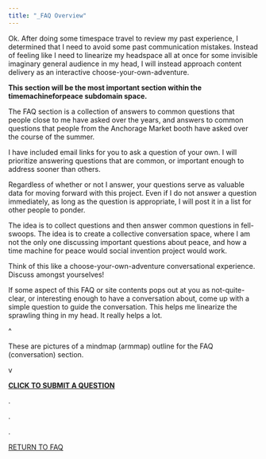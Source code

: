 ```yaml
---
title: "_FAQ Overview"
---
```


Ok. After doing some timespace travel to review my past experience, I determined that I need to avoid some past communication mistakes. Instead of feeling like I need to linearize my headspace all at once for some invisible imaginary general audience in my head, I will instead approach content delivery as an interactive choose-your-own-adventure.

**This section will be the most important section within the timemachineforpeace subdomain space.**

The FAQ section is a collection of answers to common questions that people close to me have asked over the years, and answers to common questions that people from the Anchorage Market booth have asked over the course of the summer.

I have included email links for you to ask a question of your own. I will prioritize answering questions that are common, or important enough to address sooner than others.

Regardless of whether or not I answer, your questions serve as valuable data for moving forward with this project. Even if I do not answer a question immediately, as long as the question is appropriate, I will post it in a list for other people to ponder.

The idea is to collect questions and then answer common questions in fell-swoops. The idea is to create a collective conversation space, where I am not the only one discussing important questions about peace, and how a time machine for peace would social invention project would work.

Think of this like a choose-your-own-adventure conversational experience. Discuss amongst yourselves!

If some aspect of this FAQ or site contents pops out at you as not-quite-clear, or interesting enough to have a conversation about, come up with a simple question to guide the conversation. This helps me linearize the sprawling thing in my head. It really helps a lot.




^

These are pictures of a mindmap (armmap) outline for the FAQ (conversation) section.

v




<p><a href="mailto:timemachine@wp.computer?subject=I have a general question."><b>CLICK TO SUBMIT A QUESTION</b></a></p>

<p>.</p>
<p>.</p>
<p>.</p>

[RETURN TO FAQ](/faq/)

